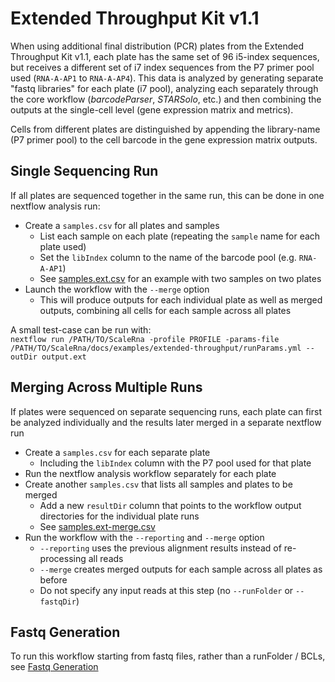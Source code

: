 # Extended Throughput Kit v1.1

When using additional final distribution (PCR) plates from the Extended Throughput Kit v1.1, each plate has the same set of 96 i5-index sequences, but receives a different set of i7 index sequences from the P7 primer pool used (`RNA-A-AP1` to `RNA-A-AP4`). This data is analyzed by generating separate "fastq libraries" for each plate (i7 pool), analyzing each separately through the core workflow (_barcodeParser_, _STARSolo_, etc.) and then combining the outputs at the single-cell level (gene expression matrix and metrics).

Cells from different plates are distinguished by appending the library-name (P7 primer pool) to the cell barcode in the gene expression matrix outputs.

## Single Sequencing Run
If all plates are sequenced together in the same run, this can be done in one nextflow analysis run:
* Create a `samples.csv` for all plates and samples
    * List each sample on each plate (repeating the `sample` name for each plate used)
    * Set the `libIndex` column to the name of the barcode pool (e.g. `RNA-A-AP1`)
    * See [samples.ext.csv](examples/extended-throughput/samples.ext.csv) for an example with two samples on two plates
* Launch the workflow with the `--merge` option
    * This will produce outputs for each individual plate as well as merged outputs, combining all cells for each sample across all plates

A small test-case can be run with: \
`nextflow run /PATH/TO/ScaleRna -profile PROFILE -params-file /PATH/TO/ScaleRna/docs/examples/extended-throughput/runParams.yml --outDir output.ext`

## Merging Across Multiple Runs
If plates were sequenced on separate sequencing runs, each plate can first be analyzed individually and the results later merged in a separate nextflow run
* Create a `samples.csv` for each separate plate
    * Including the `libIndex` column with the P7 pool used for that plate
* Run the nextflow analysis workflow separately for each plate
* Create another `samples.csv` that lists all samples and plates to be merged
    * Add a new `resultDir` column that points to the workflow output directories for the individual plate runs
    * See [samples.ext-merge.csv](examples/extended-throughput/samples.ext-merge.csv)
* Run the workflow with the `--reporting` and `--merge` option
    * `--reporting` uses the previous alignment results instead of re-processing all reads
    * `--merge` creates merged outputs for each sample across all plates as before
    * Do not specify any input reads at this step (no `--runFolder` or `--fastqDir`)

## Fastq Generation
To run this workflow starting from fastq files, rather than a runFolder / BCLs, see [Fastq Generation](fastqGeneration.md)
